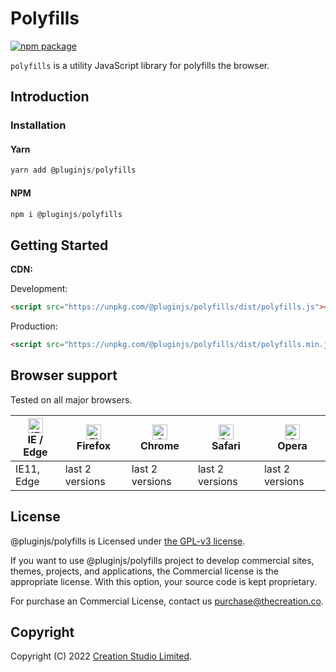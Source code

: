 # Polyfills

[![npm package](https://img.shields.io/npm/v/@pluginjs/polyfills.svg)](https://www.npmjs.com/package/@pluginjs/polyfills)

`polyfills` is a utility JavaScript library for polyfills the browser.

## Introduction
### Installation

#### Yarn

```javascript
yarn add @pluginjs/polyfills
```

#### NPM

```javascript
npm i @pluginjs/polyfills
```

## Getting Started

**CDN:**

Development:

```html
<script src="https://unpkg.com/@pluginjs/polyfills/dist/polyfills.js"></script>
```

Production:

```html
<script src="https://unpkg.com/@pluginjs/polyfills/dist/polyfills.min.js"></script>
```

## Browser support

Tested on all major browsers.

| [<img src="https://raw.githubusercontent.com/alrra/browser-logos/master/src/edge/edge_48x48.png" alt="IE / Edge" width="24px" height="24px" />](http://godban.github.io/browsers-support-badges/)</br>IE / Edge | [<img src="https://raw.githubusercontent.com/alrra/browser-logos/master/src/firefox/firefox_48x48.png" alt="Firefox" width="24px" height="24px" />](http://godban.github.io/browsers-support-badges/)</br>Firefox | [<img src="https://raw.githubusercontent.com/alrra/browser-logos/master/src/chrome/chrome_48x48.png" alt="Chrome" width="24px" height="24px" />](http://godban.github.io/browsers-support-badges/)</br>Chrome | [<img src="https://raw.githubusercontent.com/alrra/browser-logos/master/src/safari/safari_48x48.png" alt="Safari" width="24px" height="24px" />](http://godban.github.io/browsers-support-badges/)</br>Safari | [<img src="https://raw.githubusercontent.com/alrra/browser-logos/master/src/opera/opera_48x48.png" alt="Opera" width="24px" height="24px" />](http://godban.github.io/browsers-support-badges/)</br>Opera |
| --------- | --------- | --------- | --------- | --------- |
| IE11, Edge| last 2 versions| last 2 versions| last 2 versions| last 2 versions|

## License

@pluginjs/polyfills is Licensed under [the GPL-v3 license](LICENSE).

If you want to use @pluginjs/polyfills project to develop commercial sites, themes, projects, and applications, the Commercial license is the appropriate license. With this option, your source code is kept proprietary.

For purchase an Commercial License, contact us purchase@thecreation.co.

## Copyright

Copyright (C) 2022 [Creation Studio Limited](creationstudio.com).